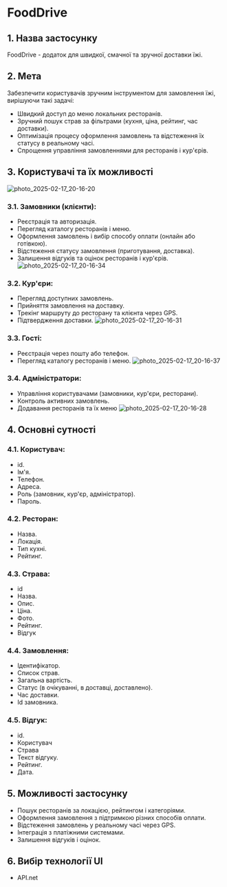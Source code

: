 # FoodDrive

## 1. Назва застосунку
FoodDrive - додаток для швидкої, смачної та зручної доставки їжі.

## 2. Мета
Забезпечити користувачів зручним інструментом для замовлення їжі, вирішуючи такі задачі:
- Швидкий доступ до меню локальних ресторанів.
- Зручний пошук страв за фільтрами (кухня, ціна, рейтинг, час доставки).
- Оптимізація процесу оформлення замовлень та відстеження їх статусу в реальному часі.
- Спрощення управління замовленнями для ресторанів і кур'єрів.

## 3. Користувачі та їх можливості
![photo_2025-02-17_20-16-20](https://github.com/user-attachments/assets/1da3d6ec-14e7-48d8-8bf3-4086aa9d2436)
### 3.1. Замовники (клієнти):
- Реєстрація та авторизація.
- Перегляд каталогу ресторанів і меню.
- Оформлення замовлень і вибір способу оплати (онлайн або готівкою).
- Відстеження статусу замовлення (приготування, доставка).
- Залишення відгуків та оцінок ресторанів і кур'єрів.
![photo_2025-02-17_20-16-34](https://github.com/user-attachments/assets/62a62423-9341-4b4d-ad68-f72a8c92b759)

### 3.2. Кур'єри:
- Перегляд доступних замовлень.
- Прийняття замовлення на доставку.
- Трекінг маршруту до ресторану та клієнта через GPS.
- Підтвердження доставки.
![photo_2025-02-17_20-16-31](https://github.com/user-attachments/assets/5ffd9230-a0c6-4055-bcff-b6b8b2037e6c)


### 3.3. Гості:
- Реєстрація через пошту або телефон.
- Перегляд каталогу ресторанів і меню.
![photo_2025-02-17_20-16-37](https://github.com/user-attachments/assets/d9e26e5f-1463-4426-96a4-0ff78d09edbd)

### 3.4. Адміністратори:
- Управління користувачами (замовники, кур'єри, ресторани).
- Контроль активних замовлень.
- Додавання ресторанів та їх меню
![photo_2025-02-17_20-16-28](https://github.com/user-attachments/assets/5b798fb9-7747-4918-93b4-55cea8e0d28e)

## 4. Основні сутності
### 4.1. Користувач:
- id.
- Ім'я.
- Телефон.
- Адреса.
- Роль (замовник, кур'єр, адміністратор).
- Пароль.

### 4.2. Ресторан:
- Назва.
- Локація.
- Тип кухні.
- Рейтинг.

### 4.3. Страва:
- id
- Назва.
- Опис.
- Ціна.
- Фото.
- Рейтинг.
- Відгук

### 4.4. Замовлення:
- Ідентифікатор.
- Список страв.
- Загальна вартість.
- Статус (в очікуванні, в доставці, доставлено).
- Час доставки.
- Id замовника.

### 4.5. Відгук:
-  id.
- Користувач
- Страва
- Текст відгуку.
- Рейтинг.
- Дата.

## 5. Можливості застосунку
- Пошук ресторанів за локацією, рейтингом і категоріями.
- Оформлення замовлення з підтримкою різних способів оплати.
- Відстеження замовлень у реальному часі через GPS.
- Інтеграція з платіжними системами.
- Залишення відгуків і оцінок.

## 6. Вибір технології UI
- API.net
